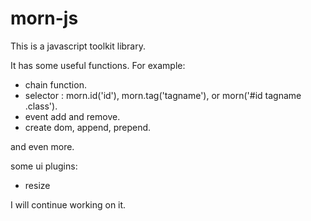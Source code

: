 morn-js
=======

This is a javascript toolkit library.

It has some useful functions. For example:

* chain function.
* selector : morn.id('id'), morn.tag('tagname'), or morn('#id tagname .class').
* event add and remove.
* create dom, append, prepend.

and even more.

some ui plugins:

* resize

I will continue working on it.
